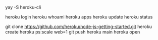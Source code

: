 yay -S heroku-cli

heroku login
heroku whoami
heroku apps
heroku update
heroku status

git clone https://github.com/heroku/node-js-getting-started.git
heroku create
heroku ps:scale web=1
git push heroku main
heroku open
